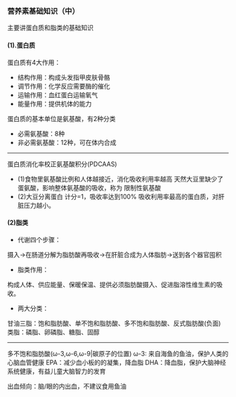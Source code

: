 ### 营养素基础知识（中）
主要讲蛋白质和脂类的基础知识
#### (1).蛋白质
蛋白质有4大作用：
* 结构作用：构成头发指甲皮肤骨骼
* 调节作用：化学反应需要酶的催化
* 运输作用：血红蛋白运输氧气
* 能量作用：提供机体的能力

蛋白质的基本单位是氨基酸，有2种分类
* 必需氨基酸：8种
* 非必需氨基酸：12种，可在体内合成

***

蛋白质消化率校正氨基酸积分(PDCAAS)
* (1)食物里氨基酸比例和人体越接近，消化吸收利用率越高
天然大豆里缺少了蛋氨酸，影响整体氨基酸的吸收，称为 限制性氨基酸
* (2)大豆分离蛋白 计分=1，吸收率达到100%
吸收利用率最高的蛋白质，对肝脏压力越小。


#### (2)脂类
* 代谢四个步骤：

摄入->在肠道分解为脂肪酸再吸收->在肝脏合成为人体脂肪->送到各个器官囤积

* 脂类作用：

构成人体、供应能量、保暖保温、提供必须脂肪酸摄入、促进脂溶性维生素的吸收。

* 两大分类：

甘油三脂：饱和脂肪酸、单不饱和脂肪酸、多不饱和脂肪酸、反式脂肪酸(负面)
类脂：磷脂、卵磷脂、糖脂、固醇

***

多不饱和脂肪酸(ω-3,ω-6,ω-9|碳原子的位置)
ω-3: 来自海鱼的鱼油，保护人类的心脑血管健康
EPA：减少血小板的的凝集，降血脂
DHA：降血脂，保护大脑神经系统健康，有益儿童大脑智力的发育

出血倾向：脑/眼的内出血，不建议食用鱼油
